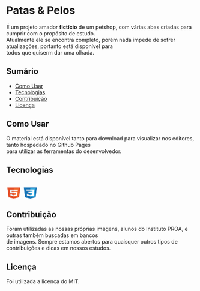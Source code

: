 # Patas & Pelos
É um projeto amador <b>fictício</b> de um petshop, com várias abas criadas para cumprir com o propósito de estudo. <br>
Atualmente ele se encontra completo, porém nada impede de sofrer atualizações, portanto está disponível para <br>
todos que quiserm dar uma olhada.

## Sumário

- [Como Usar](#como-usar)
- [Tecnologias](#tecnologias)
- [Contribuição](#contribuição)
- [Licença](#licença)

## Como Usar
O material está disponível tanto para download para visualizar nos editores, tanto hospedado no Github Pages <br>
para utilizar as ferramentas do desenvolvedor.

## Tecnologias

<div style="display: inline_block"><br>
  <img align="center" alt="Theu-HTML" height="30" width="40" src="https://raw.githubusercontent.com/devicons/devicon/master/icons/html5/html5-original.svg">
  <img align="center" alt="Theu-CSS" height="30" width="40" src="https://raw.githubusercontent.com/devicons/devicon/master/icons/css3/css3-original.svg">
</div>

## Contribuição
Foram utilizadas as nossas próprias imagens, alunos do Instituto PROA, e outras também buscadas em bancos <br>
de imagens. Sempre estamos abertos para quaisquer outros tipos de contribuições e dicas em nossos estudos.

## Licença
Foi utilizada a licença do MIT.
